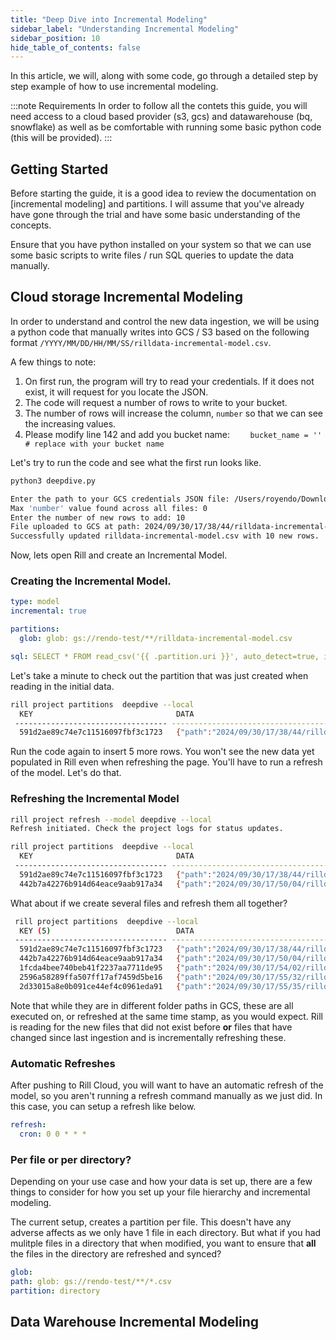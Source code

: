 ```yaml
---
title: "Deep Dive into Incremental Modeling"
sidebar_label: "Understanding Incremental Modeling"
sidebar_position: 10
hide_table_of_contents: false
---
```


In this article, we will, along with some code, go through a detailed step by step example of how to use incremental modeling.

:::note Requirements
In order to follow all the contets this guide, you will need access to a cloud based provider (s3, gcs) and datawarehouse (bq, snowflake) as well as be comfortable with running some basic python code (this will be provided).
:::

## Getting Started

Before starting the guide, it is a good idea to review the documentation on [incremental modeling] and partitions. I will assume that you've already have gone through the trial and have some basic understanding of the concepts. 

Ensure that you have python installed on your system so that we can use some basic scripts to write files / run SQL queries to update the data manually.


## Cloud storage Incremental Modeling

In order to understand and control the new data ingestion, we will be using a python code that manually writes into GCS / S3 based on the following format `/YYYY/MM/DD/HH/MM/SS/rilldata-incremental-model.csv`. 

A few things to note:
1. On first run, the program will try to read your credentials. If it does not exist, it will request for you locate the JSON.
2. The code will request a number of rows to write to your bucket.
3. The number of rows will increase the column, `number` so that we can see the increasing values. 
4. Please modify line 142 and add you bucket name: `    bucket_name = ''  # replace with your bucket name`

Let's try to run the code and see what the first run looks like.

```bash
python3 deepdive.py

Enter the path to your GCS credentials JSON file: /Users/royendo/Downloads/rilldata.json
Max 'number' value found across all files: 0
Enter the number of new rows to add: 10
File uploaded to GCS at path: 2024/09/30/17/38/44/rilldata-incremental-model.csv
Successfully updated rilldata-incremental-model.csv with 10 new rows.
```

Now, lets open Rill and create an Incremental Model.

### Creating the Incremental Model.

```yaml
type: model
incremental: true

partitions:
  glob: glob: gs://rendo-test/**/rilldata-incremental-model.csv

sql: SELECT * FROM read_csv('{{ .partition.uri }}', auto_detect=true, ignore_errors=1, header=true)
```

Let's take a minute to check out the partition that was just created when reading in the initial data.
```bash
rill project partitions  deepdive --local 
  KEY                                DATA                                                                                                                                       EXECUTED ON            ELAPSED   ERROR  
 ---------------------------------- ------------------------------------------------------------------------------------------------------------------------------------------ ---------------------- --------- ------- 
  591d2ae89c74e7c11516097fbf3c1723   {"path":"2024/09/30/17/38/44/rilldata-incremental-model.csv","uri":"gs://rendo-test/2024/09/30/17/38/44/rilldata-incremental-model.csv"}   2024-09-30T23:49:39Z   319ms     
  ```

Run the code again to insert 5 more rows. You won't see the new data yet populated in Rill even when refreshing the page. You'll have to run a refresh of the model. Let's do that.

### Refreshing the Incremental Model

```bash
rill project refresh --model deepdive --local                 
Refresh initiated. Check the project logs for status updates.
```

```bash
rill project partitions  deepdive --local                  
  KEY                                DATA                                                                                                                                       EXECUTED ON            ELAPSED   ERROR  
 ---------------------------------- ------------------------------------------------------------------------------------------------------------------------------------------ ---------------------- --------- ------- 
  591d2ae89c74e7c11516097fbf3c1723   {"path":"2024/09/30/17/38/44/rilldata-incremental-model.csv","uri":"gs://rendo-test/2024/09/30/17/38/44/rilldata-incremental-model.csv"}   2024-09-30T23:49:39Z   319ms            
  442b7a42276b914d64eace9aab917a34   {"path":"2024/09/30/17/50/04/rilldata-incremental-model.csv","uri":"gs://rendo-test/2024/09/30/17/50/04/rilldata-incremental-model.csv"}   2024-09-30T23:53:05Z   165ms     
  ```

What about if we create several files and refresh them all together?

```bash
 rill project partitions  deepdive --local        
  KEY (5)                            DATA                                                                                                                                       EXECUTED ON            ELAPSED   ERROR  
 ---------------------------------- ------------------------------------------------------------------------------------------------------------------------------------------ ---------------------- --------- ------- 
  591d2ae89c74e7c11516097fbf3c1723   {"path":"2024/09/30/17/38/44/rilldata-incremental-model.csv","uri":"gs://rendo-test/2024/09/30/17/38/44/rilldata-incremental-model.csv"}   2024-09-30T23:49:39Z   319ms            
  442b7a42276b914d64eace9aab917a34   {"path":"2024/09/30/17/50/04/rilldata-incremental-model.csv","uri":"gs://rendo-test/2024/09/30/17/50/04/rilldata-incremental-model.csv"}   2024-09-30T23:53:05Z   165ms            
  1fcda4bee740beb41f2237aa7711de95   {"path":"2024/09/30/17/54/02/rilldata-incremental-model.csv","uri":"gs://rendo-test/2024/09/30/17/54/02/rilldata-incremental-model.csv"}   2024-09-30T23:55:38Z   175ms            
  2596a58289ffa507ff17af7459d5be16   {"path":"2024/09/30/17/55/32/rilldata-incremental-model.csv","uri":"gs://rendo-test/2024/09/30/17/55/32/rilldata-incremental-model.csv"}   2024-09-30T23:55:38Z   169ms            
  2d33015a8e0b091ce44ef4c0961eda91   {"path":"2024/09/30/17/55/35/rilldata-incremental-model.csv","uri":"gs://rendo-test/2024/09/30/17/55/35/rilldata-incremental-model.csv"}   2024-09-30T23:55:39Z   160ms  
  ```

  Note that while they are in different folder paths in GCS, these are all executed on, or refreshed at the same time stamp, as you would expect. Rill is reading for the new files that did not exist before **or** files that have changed since last ingestion and is incrementally refreshing these. 

### Automatic Refreshes
After pushing to Rill Cloud, you will want to have an automatic refresh of the model, so you aren't running a refresh command manually as we just did. In this case, you can setup a refresh like below.

```yaml
refresh:
  cron: 0 0 * * *
  ```


### Per file or per directory?

Depending on your use case and how your data is set up, there are a few things to consider for how you set up your file hierarchy and incremental modeling. 

The current setup, creates a partition per file. This doesn't have any adverse affects as we only have 1 file in each directory. But what if you had mulitple files in a directory that when modified, you want to ensure that **all** the files in the directory are refreshed and synced?

  ```yaml
glob:
  path: glob: gs://rendo-test/**/*.csv
  partition: directory
  ```




## Data Warehouse Incremental Modeling

